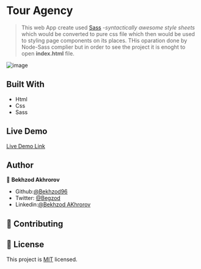 # Tour Agency

> This web App create used <a href='https://sass-lang.com/'>Sass</a> -<i>syntactically awesome style sheets</i> which would be converted to pure css file which then would be used to styling page components on its places. THis oparation done by Node-Sass complier but in order to see the project it is enoght to open <b>index.html</b> file.

![image](./img/final-result.gif)

## Built With

- Html
- Css
- Sass

## Live Demo

[Live Demo Link](https://bekhzod96.github.io/tour-agency/)

## Author

👤 **Bekhzod Akhrorov**

- Github:[@Bekhzod96](https://github.com/Bekhzod96)
- Twitter: [@Begzod](https://twitter.com/25d47e8987f740b)
- Linkedin:[@Bekhzod AKhrorov](https://www.linkedin.com/in/bekhzod-akhrorov/)

## 🤝 Contributing

## 📝 License

This project is [MIT](https://opensource.org/licenses/MIT) licensed.
